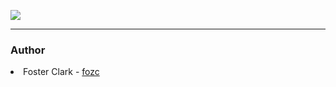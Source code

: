<img src="https://user-images.githubusercontent.com/105602291/219520053-cd9fd361-742d-4c31-87c1-a75653b835c4.png" /><hr />

<h3>Author</h3>
<li> Foster Clark - <a href="https://github.com/FosterClark48">fozc</a></li>
